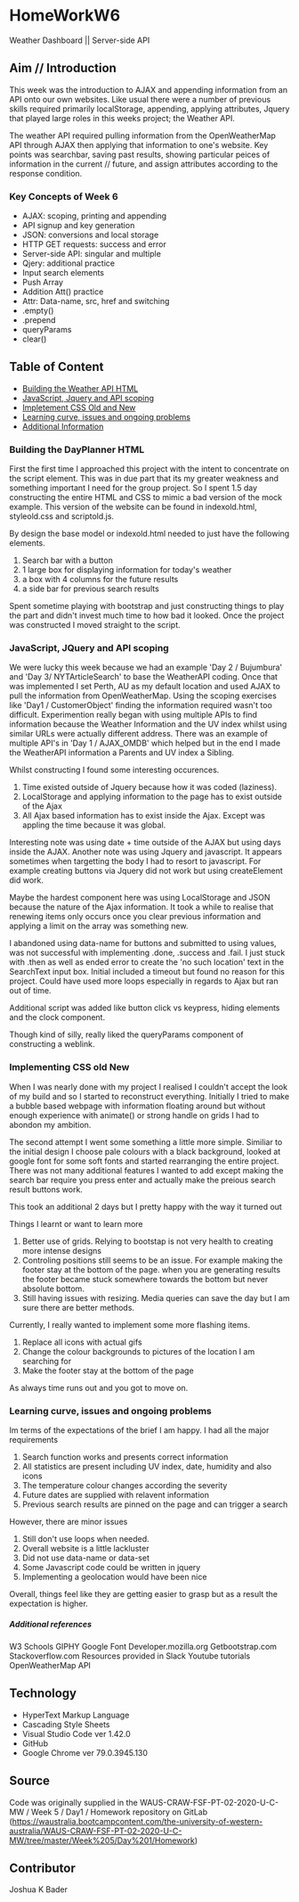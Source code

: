 # HomeWorkW6
Weather Dashboard || Server-side API

## Aim // Introduction
This week was the introduction to AJAX and appending information from an API onto our own websites. Like usual there were a number of previous skills required primarily localStorage, appending, applying attributes, Jquery that played large roles in this weeks project; the Weather API.

The weather API required pulling information from the OpenWeatherMap API through AJAX then applying that information to one's website. Key points was searchbar, saving past results, showing particular peices of information in the current // future, and assign attributes according to the response condition. 

### Key Concepts of Week 6
* AJAX: scoping, printing and appending
* API signup and key generation
* JSON: conversions and local storage 
* HTTP GET requests: success and error
* Server-side API: singular and multiple
* Qjery: additional practice
* Input search elements
* Push Array
* Addition Att() practice
* Attr: Data-name, src, href and switching
* .empty()
* .prepend
* queryParams
* clear()

##  Table of Content
* [Building the Weather API HTML](#HTML)
* [JavaScript, Jquery and API scoping](#JS)
* [Impletement CSS Old and New](#CSS)
* [Learning curve, issues and ongoing problems](#extra)
* [Additional Information](#ref)

<a name="HTML">

### Building the DayPlanner HTML

First the first time I approached this project with the intent to concentrate on the script element. This was in due part that its my greater weakness and something important I need for the group project. So I spent 1.5 day constructing the entire HTML and CSS to mimic a bad version of the mock example. This version of the website can be found in indexold.html, styleold.css and scriptold.js. 

By design the base model or indexold.html needed to just have the following elements.
1. Search bar with a button
2. 1 large box for displaying information for today's weather
3. a box with 4 columns for the future results
4. a side bar for previous search results

Spent sometime playing with bootstrap and just constructing things to play the part and didn't invest much time to how bad it looked. Once the project was constructed I moved straight to the script.

<a name="JS">

### JavaScript, JQuery and API scoping

We were lucky this week because we had an example 'Day 2 / Bujumbura' and 'Day 3/ NYTArticleSearch' to base the WeatherAPI coding. Once that was implemented I set Perth, AU as my default location and used AJAX to pull the information from OpenWeatherMap. Using the scoping exercises like 'Day1 / CustomerObject' finding the information required wasn't too difficult. Experimention really began with using multiple APIs to find information because the Weather Information and the UV index whilst using similar URLs were actually different address. There was an example of multiple API's in 'Day 1 / AJAX_OMDB' which helped but in the end I made the WeatherAPI information a Parents and UV index a Sibling. 

Whilst constructing I found some interesting occurences.

1. Time existed outside of Jquery because how it was coded (laziness).
2. LocalStorage and applying information to the page has to exist outside of the Ajax
3. All Ajax based information has to exist inside the Ajax. Except was appling the time because it was global.

Interesting note was using date + time outside of the AJAX but using days inside the AJAX. Another note was using Jquery and javascript. It appears sometimes when targetting the body I had to resort to javascript. For example creating buttons via Jquery did not work but using createElement did work. 

Maybe the hardest component here was using LocalStorage and JSON because the nature of the Ajax information. It took a while to realise that renewing items only occurs once you clear previous information and applying a limit on the array was something new. 

I abandoned using data-name for buttons and submitted to using values, was not successful with implementing .done, .success and .fail. I just stuck with .then as well as ended error to create the 'no such location' text in the SearchText input box. Initial included a timeout but found no reason for this project. Could have used more loops especially in regards to Ajax but ran out of time.

Additional script was added like button click vs keypress, hiding elements and the clock component.

Though kind of silly, really liked the queryParams component of constructing a weblink. 

<a name="CSS">

### Implementing CSS old New

When I was nearly done with my project I realised I couldn't accept the look of my build and so I started to reconstruct everything. Initially I tried to make a bubble based webpage with information floating around but without enough experience with animate() or strong handle on grids I had to abondon my ambition. 

The second attempt I went some something a little more simple. Similiar to the initial design I choose pale colours with a black background, looked at google font for some soft fonts and started rearranging the entire project. There was not many additional features I wanted to add except making the search bar require you press enter and actually make the preious search result buttons work.

This took an additional 2 days but I pretty happy with the way it turned out

Things I learnt or want to learn more
1. Better use of grids. Relying to bootstap is not very health to creating more intense designs
2. Controling positions still seems to be an issue. For example making the footer stay at the bottom of the page. when you are generating results the footer became stuck somewhere towards the bottom but never absolute bottom.
3. Still having issues with resizing. Media queries can save the day but I am sure there are better methods.

Currently, I really wanted to implement some more flashing items. 
1. Replace all icons with actual gifs
2. Change the colour backgrounds to pictures of the location I am searching for
3. Make the footer stay at the bottom of the page

As always time runs out and you got to move on.


<a name="extra">

### Learning curve, issues and ongoing problems

Im terms of the expectations of the brief I am happy. I had all the major requirements
1. Search function works and presents correct information
2. All statistics are present including UV index, date, humidity and also icons
3. The temperature colour changes according the severity
4. Future dates are supplied with relavent information
5. Previous search results are pinned on the page and can trigger a search

However, there are minor issues
1. Still don't use loops when needed. 
2. Overall website is a little lackluster
3. Did not use data-name or data-set
4. Some Javascript code could be written in jquery
5. Implementing a geolocation would have been nice

Overall, things feel like they are getting easier to grasp but as a result the expectation is higher.

<a name="ref">

##### Additional references
W3 Schools
GIPHY
Google Font
Developer.mozilla.org
Getbootstrap.com
Stackoverflow.com
Resources provided in Slack
Youtube tutorials
OpenWeatherMap API

## Technology
* HyperText Markup Language
* Cascading Style Sheets
* Visual Studio Code ver 1.42.0
* GitHub
* Google Chrome ver 79.0.3945.130

## Source
Code was originally supplied in the WAUS-CRAW-FSF-PT-02-2020-U-C-MW / Week 5 / Day1 / Homework repository on GitLab (https://waustralia.bootcampcontent.com/the-university-of-western-australia/WAUS-CRAW-FSF-PT-02-2020-U-C-MW/tree/master/Week%205/Day%201/Homework)

## Contributor
Joshua K Bader
